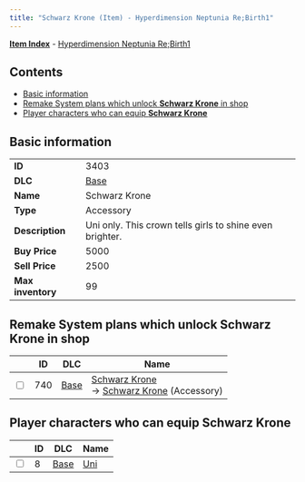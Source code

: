 ```yaml
---
title: "Schwarz Krone (Item) - Hyperdimension Neptunia Re;Birth1"
---
```


[**Item Index**](/neptunia/rb1/item/index.html) - [Hyperdimension Neptunia Re;Birth1](/neptunia/rb1)

## Contents

- [Basic information](#basic-information)
- [Remake System plans which unlock **Schwarz Krone** in shop](#remake-system-plans-which-unlock-schwarz-krone-in-shop)
- [Player characters who can equip **Schwarz Krone**](#player-characters-who-can-equip-schwarz-krone)

## Basic information

|   |   |
| -- | -- |
| **ID** | 3403 |
| **DLC** | [Base](/neptunia/rb1/dlc/1-base.html) |
| **Name** | Schwarz Krone |
| **Type** | Accessory |
| **Description** | Uni only. This crown tells girls to shine even brighter. |
| **Buy Price** | 5000 |
| **Sell Price** | 2500 |
| **Max inventory** | 99 |

## Remake System plans which unlock **Schwarz Krone** in shop

|    | ID | DLC | Name |
| -- | -- | --- | ---- |
| <input type="checkbox" id="rb1-remake-1-740" class="trackbox" /> | 740 | [Base](/neptunia/rb1/dlc/1-base.html) | [Schwarz Krone](/neptunia/rb1/remake/1-740-schwarz-krone.html)<br />→ [Schwarz Krone](/neptunia/rb1/item/1-3403-schwarz-krone.html) (Accessory) |

## Player characters who can equip **Schwarz Krone**

|    | ID | DLC | Name |
| -- | -- | --- | ---- |
| <input type="checkbox" id="rb1-player-1-8" class="trackbox" /> | 8 | [Base](/neptunia/rb1/dlc/1-base.html) | [Uni](/neptunia/rb1/player/1-8-uni.html) |